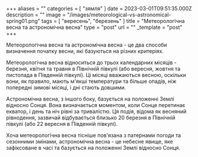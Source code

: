 +++
aliases = ""
categories = [ "зямля" ]
date = 2023-03-01T09:51:35.000Z
description = ""
image = "/images/meteorological-vs-astronomical-spring01.png"
tags = [ "вересень", "березень" ]
title = "Метеорологічна весна та астрономічна весна"
type = "post"
url = ""
_template = "post"
+++

Метеорологічна весна та астрономічна весна - це два способи визначення початку весни, які базуються на різних критеріях.

Метеорологічна весна відноситься до трьох календарних місяців - березня, квітня та травня в Північній півкулі (або вересня, жовтня та листопада в Південній півкулі). Ці місяці вважаються весною, оскільки вони, як правило, мають м'якші температури та більше опадів, ніж попередні зимові місяці, і дні стають довшими.

Астрономічна весна, з іншого боку, базується на положенні Землі відносно Сонця. Вона визначається моментом, коли Сонце перетинає екватор, і день та ніч рівні за тривалістю. Ця подія, відома як весняний рівнодення, зазвичай відбувається близько 20 березня в Північній півкулі (або 22 вересня в Південній півкулі).

Хоча метеорологічна весна тісніше пов'язана з патернами погоди та сезонними змінами, астрономічна весна - це небесне явище, яке зафіксоване в часі та базується на положенні Землі відносно Сонця.
